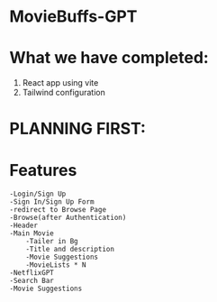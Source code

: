 # MovieBuffs-GPT

# What we have completed: 

1. React app using vite
2. Tailwind configuration


# PLANNING FIRST:

# Features
    -Login/Sign Up
    -Sign In/Sign Up Form
    -redirect to Browse Page
    -Browse(after Authentication)
    -Header
    -Main Movie
        -Tailer in Bg
        -Title and description
        -Movie Suggestions 
        -MovieLists * N
    -NetflixGPT
    -Search Bar
    -Movie Suggestions



